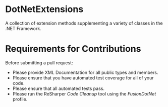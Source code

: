 DotNetExtensions
================

A collection of extension methods supplementing a variety of classes in the .NET Framework.

# Requirements for Contributions #
Before submitting a pull request:


- Please provide XML Documentation for all public types and members.
- Please ensure that you have automated test coverage for all of your code.
- Please ensure that all automated tests pass.
- Please run the ReSharper *Code Cleanup* tool using the *FusionDotNet* profile.
